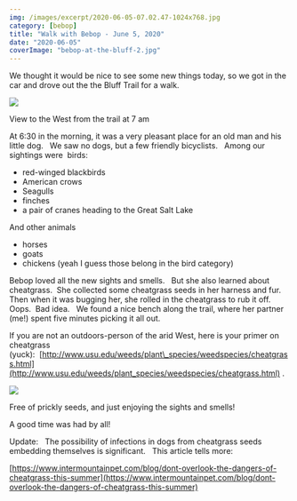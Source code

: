 ```yaml
---
img: /images/excerpt/2020-06-05-07.02.47-1024x768.jpg
category: [bebop]
title: "Walk with Bebop - June 5, 2020"
date: "2020-06-05"
coverImage: "bebop-at-the-bluff-2.jpg"
---
```


We thought it would be nice to see some new things today, so we got in the car and drove out the the Bluff Trail for a walk.

[![](/images/2020-06-05-07.02.47-1024x768.jpg)](http://blog.duanemcguire.com/wp-content/uploads/2020/06/2020-06-05-07.02.47.jpg)

View to the West from the trail at 7 am

At 6:30 in the morning, it was a very pleasant place for an old man and his little dog.   We saw no dogs, but a few friendly bicyclists.   Among our sightings were  birds:

- red-winged blackbirds
- American crows
- Seagulls
- finches
- a pair of cranes heading to the Great Salt Lake

And other animals

- horses
- goats
- chickens (yeah I guess those belong in the bird category)

Bebop loved all the new sights and smells.   But she also learned about cheatgrass.  She collected some cheatgrass seeds in her harness and fur.  Then when it was bugging her, she rolled in the cheatgrass to rub it off.  Oops.  Bad idea.   We found a nice bench along the trail, where her partner (me!) spent five minutes picking it all out.

If you are not an outdoors-person of the arid West, here is your primer on cheatgrass (yuck):  [http://www.usu.edu/weeds/plant\_species/weedspecies/cheatgrass.html](http://www.usu.edu/weeds/plant_species/weedspecies/cheatgrass.html) .

[![](/images/bebop-at-the-bluff-2-1024x768.jpg)](http://blog.duanemcguire.com/wp-content/uploads/2020/06/bebop-at-the-bluff-2.jpg)

Free of prickly seeds, and just enjoying the sights and smells!

A good time was had by all!

Update:   The possibility of infections in dogs from cheatgrass seeds embedding themselves is significant.   This article tells more:

[https://www.intermountainpet.com/blog/dont-overlook-the-dangers-of-cheatgrass-this-summer](https://www.intermountainpet.com/blog/dont-overlook-the-dangers-of-cheatgrass-this-summer)
